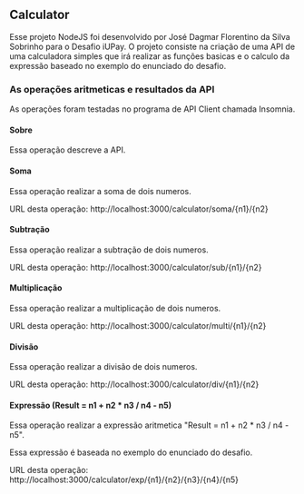 ## Calculator

Esse projeto NodeJS foi desenvolvido por José Dagmar Florentino da Silva Sobrinho para o Desafio iUPay. O projeto consiste na criação de uma API de uma calculadora simples que irá realizar as funções basicas e o calculo da expressão baseado no exemplo do enunciado do desafio.

### As operações aritmeticas e resultados da API

As operações foram testadas no programa de API Client chamada Insomnia.

#### Sobre

Essa operação descreve a API.

#### Soma

Essa operação realizar a soma de dois numeros. 

URL desta operação: http://localhost:3000/calculator/soma/{n1}/{n2}

#### Subtração

Essa operação realizar a subtração de dois numeros. 

URL desta operação: http://localhost:3000/calculator/sub/{n1}/{n2}
 
#### Multiplicação

Essa operação realizar a multiplicação de dois numeros. 

URL desta operação: http://localhost:3000/calculator/multi/{n1}/{n2}

#### Divisão

Essa operação realizar a divisão de dois numeros. 

URL desta operação: http://localhost:3000/calculator/div/{n1}/{n2}

#### Expressão (Result = n1 + n2 * n3 / n4 - n5)

Essa operação realizar a expressão aritmetica  "Result = n1 + n2 * n3 / n4 - n5".

Essa expressão é baseada no exemplo do enunciado do desafio.

URL desta operação: http://localhost:3000/calculator/exp/{n1}/{n2}/{n3}/{n4}/{n5}
